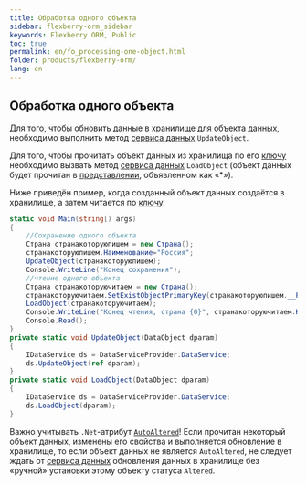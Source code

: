 ```yaml
---
title: Обработка одного объекта
sidebar: flexberry-orm_sidebar
keywords: Flexberry ORM, Public
toc: true
permalink: en/fo_processing-one-object.html
folder: products/flexberry-orm/
lang: en
---
```


## Обработка одного объекта

Для того, чтобы обновить данные в [хранилище для объекта данных](fo_storing-data-objects.html), необходимо выполнить метод [сервиса данных](fo_data-service.html) `UpdateObject`.

Для того, чтобы прочитать объект данных из хранилища по его [ключу](fo_primary-keys-objects.html) необходимо вызвать метод [сервиса данных](fo_data-service.html) `LoadObject` (объект данных будет прочитан в [представлении](fd_view-definition.html), объявленном как «*»).

Ниже приведён пример, когда созданный объект данных создаётся в хранилище, а затем читается по [ключу](fo_primary-keys-objects.html).

```csharp
static void Main(string[) args)
{
	//Сохранение одного объекта
	Страна странакоторуюпишем = new Страна();
	странакоторуюпишем.Наименование="Россия";
	UpdateObject(странакоторуюпишем);
	Console.WriteLine("Конец сохранения");			
	//чтение одного объекта
	Страна странакоторуючитаем = new Страна();
	странакоторуючитаем.SetExistObjectPrimaryKey(странакоторуюпишем.__PrimaryKey);
	LoadObject(странакоторуючитаем);
	Console.WriteLine("Конец чтения, страна {0}", странакоторуючитаем.Наименование);			
	Console.Read();
}
private static void UpdateObject(DataObject dparam)
{
	IDataService ds = DataServiceProvider.DataService;			
	ds.UpdateObject(ref dparam);
}
private static void LoadObject(DataObject dparam)
{
	IDataService ds = DataServiceProvider.DataService;			
	ds.LoadObject(dparam);
}
```

Важно учитывать `.Net`-атрибут [`AutoAltered`](fo_object-status.html)! Если прочитан некоторый объект данных, изменены его свойства и выполняется обновление в хранилище, то если объект данных не является `AutoAltered`, не следует ждать от [сервиса данных](fo_data-service.html) обновления данных в хранилище без «ручной» установки этому объекту статуса `Altered`.